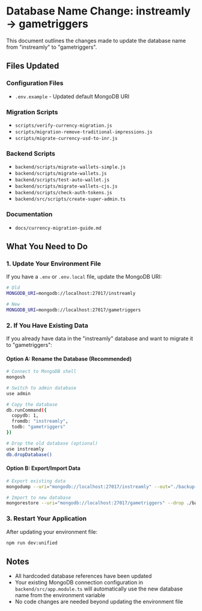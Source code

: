 # Database Name Change: instreamly → gametriggers

This document outlines the changes made to update the database name from "instreamly" to "gametriggers".

## Files Updated

### Configuration Files
- `.env.example` - Updated default MongoDB URI

### Migration Scripts
- `scripts/verify-currency-migration.js`
- `scripts/migration-remove-traditional-impressions.js`
- `scripts/migrate-currency-usd-to-inr.js`

### Backend Scripts
- `backend/scripts/migrate-wallets-simple.js`
- `backend/scripts/migrate-wallets.js`
- `backend/scripts/test-auto-wallet.js`
- `backend/scripts/migrate-wallets-cjs.js`
- `backend/scripts/check-auth-tokens.js`
- `backend/src/scripts/create-super-admin.ts`

### Documentation
- `docs/currency-migration-guide.md`

## What You Need to Do

### 1. Update Your Environment File
If you have a `.env` or `.env.local` file, update the MongoDB URI:

```bash
# Old
MONGODB_URI=mongodb://localhost:27017/instreamly

# New
MONGODB_URI=mongodb://localhost:27017/gametriggers
```

### 2. If You Have Existing Data
If you already have data in the "instreamly" database and want to migrate it to "gametriggers":

#### Option A: Rename the Database (Recommended)
```bash
# Connect to MongoDB shell
mongosh

# Switch to admin database
use admin

# Copy the database
db.runCommand({
  copydb: 1,
  fromdb: "instreamly",
  todb: "gametriggers"
})

# Drop the old database (optional)
use instreamly
db.dropDatabase()
```

#### Option B: Export/Import Data
```bash
# Export existing data
mongodump --uri="mongodb://localhost:27017/instreamly" --out="./backup-migration"

# Import to new database
mongorestore --uri="mongodb://localhost:27017/gametriggers" --drop ./backup-migration/instreamly/
```

### 3. Restart Your Application
After updating your environment file:

```bash
npm run dev:unified
```

## Notes
- All hardcoded database references have been updated
- Your existing MongoDB connection configuration in `backend/src/app.module.ts` will automatically use the new database name from the environment variable
- No code changes are needed beyond updating the environment file
